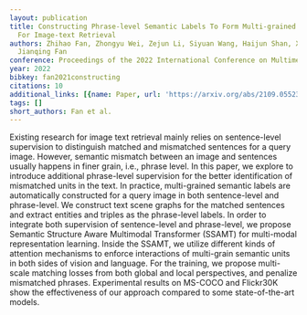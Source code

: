 ```yaml
---
layout: publication
title: Constructing Phrase-level Semantic Labels To Form Multi-grained Supervision
  For Image-text Retrieval
authors: Zhihao Fan, Zhongyu Wei, Zejun Li, Siyuan Wang, Haijun Shan, Xuanjing Huang,
  Jianqing Fan
conference: Proceedings of the 2022 International Conference on Multimedia Retrieval
year: 2022
bibkey: fan2021constructing
citations: 10
additional_links: [{name: Paper, url: 'https://arxiv.org/abs/2109.05523'}]
tags: []
short_authors: Fan et al.
---
```

Existing research for image text retrieval mainly relies on sentence-level
supervision to distinguish matched and mismatched sentences for a query image.
However, semantic mismatch between an image and sentences usually happens in
finer grain, i.e., phrase level. In this paper, we explore to introduce
additional phrase-level supervision for the better identification of mismatched
units in the text. In practice, multi-grained semantic labels are automatically
constructed for a query image in both sentence-level and phrase-level. We
construct text scene graphs for the matched sentences and extract entities and
triples as the phrase-level labels. In order to integrate both supervision of
sentence-level and phrase-level, we propose Semantic Structure Aware Multimodal
Transformer (SSAMT) for multi-modal representation learning. Inside the SSAMT,
we utilize different kinds of attention mechanisms to enforce interactions of
multi-grain semantic units in both sides of vision and language. For the
training, we propose multi-scale matching losses from both global and local
perspectives, and penalize mismatched phrases. Experimental results on MS-COCO
and Flickr30K show the effectiveness of our approach compared to some
state-of-the-art models.